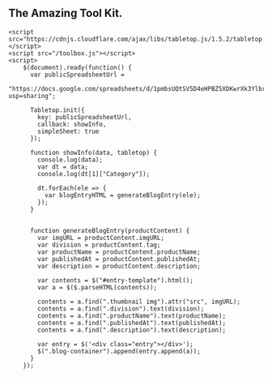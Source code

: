 <html>
<html lang="en">
  <head>
    <!-- Required meta tags -->
    <meta charset="utf-8">
    <meta name="viewport" content="width=device-width, initial-scale=1, shrink-to-fit=no">
    
  </head>
  <body>    
    <template id="entry-template">
        <div class="entry-container">
          <div class="thumbnail">
            <img src="https://dummyimage.com/150x150.png" alt="" />
          </div>
          <div class="content">
            <div>
              <div class="block">
                <div class="division">
                  <h2>CODING</h2>
                </div>
              </div>
              <h2 class="productName">
                Build your own blog with Google Sheets as CMS and Tabletop.js
              </h2>
              <p class="publishedAt">May 11, 2019</p>
              <p class="description">
                Lorem, ipsum dolor sit amet consectetur adipisicing elit. Quo
                quisquam maxime, ab itaque, ratione consectetur, ea corporis
                aspernatur doloribus quam alias? Maxime deserunt, optio itaque nam
                quisquam eius doloribus fugiat.
              </p>
            </div>
          </div>
        </div>
      </template>
      <section class="blog-container">
        <div class="header">
          <h1>The Amazing Tool Kit.</h1>
        </div>
        <!-- <div class="entry-container">
            <div class="thumbnail">
            <img src="https://dummyimage.com/150x150.png" alt="" />
            </div>
            <div class="content">
            <div>
                <div class="block">
                <div class="division">
                    <h2>CODING</h2>
                </div>
                </div>
                <h2 class="productName">
                Build your own blog with Google Sheets as CMS and Tabletop.js
                </h2>
                <p class="publishedAt">May 11, 2019</p>
                <p class="description">
                Lorem, ipsum dolor sit amet consectetur adipisicing elit. Quo
                quisquam maxime, ab itaque, ratione consectetur, ea corporis
                aspernatur doloribus quam alias? Maxime deserunt, optio itaque nam
                quisquam eius doloribus fugiat.
                </p>
            </div>
            </div>
        </div> -->
        </section>    
  </body>

  <script src="https://cdnjs.cloudflare.com/ajax/libs/jquery/3.4.1/jquery.min.js"></script>
    <script src="https://cdnjs.cloudflare.com/ajax/libs/tabletop.js/1.5.2/tabletop.min.js"></script>
    <script src="/toolbox.js"></script>
    <script>
        $(document).ready(function() {
          var publicSpreadsheetUrl =
            "https://docs.google.com/spreadsheets/d/1pmbsUQtSV5D4eHPBZ5XDKwrXk3YlbrQIiTnhanNoSZk/edit?usp=sharing";

          Tabletop.init({
            key: publicSpreadsheetUrl,
            callback: showInfo,
            simpleSheet: true
          });

          function showInfo(data, tabletop) {
            console.log(data);
            var dt = data;
            console.log(dt[1]["Category"]);

            dt.forEach(ele => {
              var blogEntryHTML = generateBlogEntry(ele);
            });
          }


          function generateBlogEntry(productContent) {
            var imgURL = productContent.imgURL;
            var division = productContent.tag;
            var productName = productContent.productName;
            var publishedAt = productContent.publishedAt;
            var description = productContent.description;

            var contents = $("#entry-template").html();
            var a = $($.parseHTML(contents));

            contents = a.find(".thumbnail img").attr("src", imgURL);
            contents = a.find(".division").text(division);
            contents = a.find(".productName").text(productName);
            contents = a.find(".publishedAt").text(publishedAt);
            contents = a.find(".description").text(description);

            var entry = $('<div class="entry"></div>');
            $(".blog-container").append(entry.append(a));
          }
        });

 </script>
</html>
